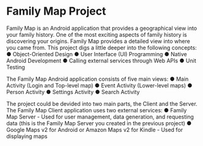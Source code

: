 # Family Map Project
Family Map is an Android application that provides a geographical view into your family history. One of the most exciting aspects of family history is discovering your origins. Family Map provides a detailed view into where you came from. 
This project digs a little deeper into the following concepts:
●	Object-Oriented Design
●	User Interface (UI) Programming
●	Native Android Development
●	Calling external services through Web APIs
●	Unit Testing


The Family Map Android application consists of five main views:
●	Main Activity (Login and Top-level map)
●	Event Activity (Lower-level maps)
●	Person Activity
●	Settings Activity
●	Search Activity

The project could be devided into two main parts, the Client and the Server.
The Family Map Client application uses two external services:
●	Family Map Server - Used for user management, data generation, and requesting data (this is the Family Map Server you created in the previous project)
●	Google Maps v2 for Android or Amazon Maps v2 for Kindle - Used for displaying maps

